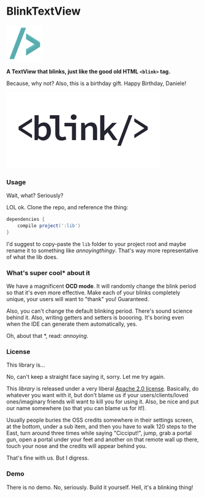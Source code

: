 BlinkTextView
=============

![BlinkTextView logo](sample/src/main/res/drawable-xhdpi/ic_launcher.png)

**A TextView that blinks, just like the good old HTML `<blink>` tag.**

Because, why not? Also, this is a birthday gift. Happy Birthday, Daniele!

![Demo GIF -- Everybody loves GIFs, right?](art/demo.gif)

### Usage
Wait, what? Seriously?

LOL ok. Clone the repo, and reference the thing:

``` groovy
dependencies {
    compile project(':lib')
}
```

I'd suggest to copy-paste the `lib` folder to your project root and maybe rename it to something like _annoyingthingy_.
That's way more representative of what the lib does.

### What's super cool* about it

We have a magnificent **OCD mode**. It will randomly change the blink period so that it's even more effective. Make
each of your blinks completely unique, your users will want to "thank" you! Guaranteed.

Also, you can't change the default blinking period. There's sound science behind it. Also, writing getters and setters
is boooring. It's boring even when the IDE can generate them automatically, yes.

Oh, about that *, read: _annoying_.

### License
This library is...

No, can't keep a straight face saying it, sorry. Let me try again.

This _library_ is released under a very liberal [Apache 2.0 license](http://www.apache.org/licenses/LICENSE-2.0.html).
Basically, do whatever you want with it, but don't blame us if your users/clients/loved ones/imaginary friends will
want to kill you for using it. Also, be nice and put our name somewhere (so that you can blame us for it!).

Usually people buries the OSS credits somewhere in their settings screen, at the bottom, under a sub item, and then you
have to walk 120 steps to the East, turn around three times while saying "Cicciput!", jump, grab a portal gun, open a
portal under your feet and another on that remote wall up there, touch your nose and the credits will appear behind you.

That's fine with us. But I digress.

### Demo

There is no demo. No, seriously. Build it yourself. Hell, it's a blinking thing!
